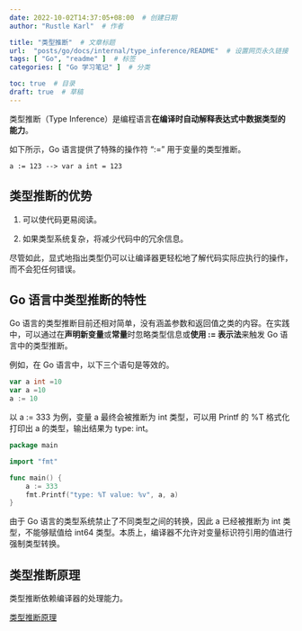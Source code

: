 ```yaml
---
date: 2022-10-02T14:37:05+08:00  # 创建日期
author: "Rustle Karl"  # 作者

title: "类型推断"  # 文章标题
url:  "posts/go/docs/internal/type_inference/README"  # 设置网页永久链接
tags: [ "Go", "readme" ]  # 标签
categories: [ "Go 学习笔记" ]  # 分类

toc: true  # 目录
draft: true  # 草稿
---
```


类型推断（Type Inference）是编程语言**在编译时自动解释表达式中数据类型的能力**。

如下所示，Go 语言提供了特殊的操作符 “:=” 用于变量的类型推断。

```
a := 123 --> var a int = 123
```

## 类型推断的优势

1. 可以使代码更易阅读。

2. 如果类型系统复杂，将减少代码中的冗余信息。

尽管如此，显式地指出类型仍可以让编译器更轻松地了解代码实际应执行的操作，而不会犯任何错误。

## Go 语言中类型推断的特性

Go 语言的类型推断目前还相对简单，没有涵盖参数和返回值之类的内容。在实践中，可以通过在**声明新变量**或**常量**时忽略类型信息或**使用 := 表示法**来触发 Go 语言中的类型推断。

例如，在 Go 语言中，以下三个语句是等效的。

```go
var a int =10
var a =10
a := 10
```

以 a := 333 为例，变量 a 最终会被推断为 int 类型，可以用 Printf 的 %T 格式化打印出 a 的类型，输出结果为 type: int。

```go
package main

import "fmt"

func main() {
	a := 333
	fmt.Printf("type: %T value: %v", a, a)
}
```

由于 Go 语言的类型系统禁止了不同类型之间的转换，因此 a 已经被推断为 int 类型，不能够赋值给 int64 类型。本质上，编译器不允许对变量标识符引用的值进行强制类型转换。

## 类型推断原理

类型推断依赖编译器的处理能力。

[类型推断原理](complier.md)

```go

```
